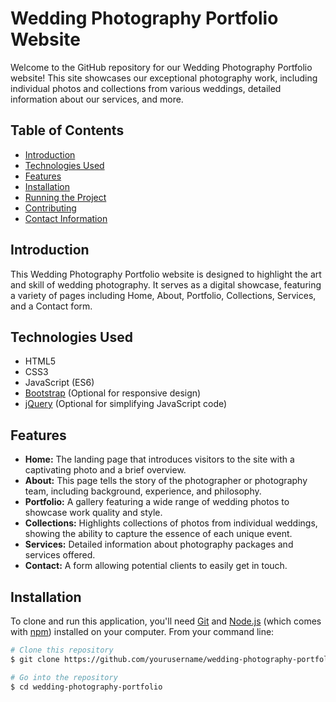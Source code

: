 # Wedding Photography Portfolio Website

Welcome to the GitHub repository for our Wedding Photography Portfolio website! This site showcases our exceptional photography work, including individual photos and collections from various weddings, detailed information about our services, and more.

## Table of Contents

- [Introduction](#introduction)
- [Technologies Used](#technologies-used)
- [Features](#features)
- [Installation](#installation)
- [Running the Project](#running-the-project)
- [Contributing](#contributing)
- [Contact Information](#contact-information)

## Introduction

This Wedding Photography Portfolio website is designed to highlight the art and skill of wedding photography. It serves as a digital showcase, featuring a variety of pages including Home, About, Portfolio, Collections, Services, and a Contact form.

## Technologies Used

- HTML5
- CSS3
- JavaScript (ES6)
- [Bootstrap](https://getbootstrap.com/) (Optional for responsive design)
- [jQuery](https://jquery.com/) (Optional for simplifying JavaScript code)

## Features

- **Home:** The landing page that introduces visitors to the site with a captivating photo and a brief overview.
- **About:** This page tells the story of the photographer or photography team, including background, experience, and philosophy.
- **Portfolio:** A gallery featuring a wide range of wedding photos to showcase work quality and style.
- **Collections:** Highlights collections of photos from individual weddings, showing the ability to capture the essence of each unique event.
- **Services:** Detailed information about photography packages and services offered.
- **Contact:** A form allowing potential clients to easily get in touch.

## Installation

To clone and run this application, you'll need [Git](https://git-scm.com) and [Node.js](https://nodejs.org/en/download/) (which comes with [npm](http://npmjs.com)) installed on your computer. From your command line:

```bash
# Clone this repository
$ git clone https://github.com/yourusername/wedding-photography-portfolio.git

# Go into the repository
$ cd wedding-photography-portfolio

